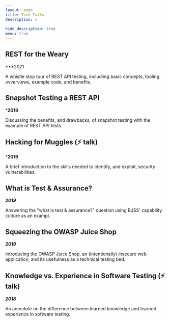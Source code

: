 ```yaml
---
layout: page
title: Tech Talks
description: >
   
hide_description: true
menu: true
---
```


## REST for the Weary

***2021

A whistle stop tour of REST API testing, includiing basic concepts, tooling ovverviews, example code, and benefits.

## Snapshot Testing a REST API 

***2019**

Discussing the benefits, and drawbacks, of snapshot testing with the example of REST API tests.

## Hacking for Muggles (⚡️ talk)

***2019**

A brief introduction to the skills needed to identify, and exploit, security vulnerabilities. 

## What is Test & Assurance?

***2019***

Answering the "what is test & assurance?" question using BJSS' capability culture as an exampl.

## Squeezing the OWASP Juice Shop

***2019***

Introducing the OWASP Juice Shop, an (intentionally) insecure web application, and its usefulness as a technical testing bed.

## Knowledge vs. Experience in Software Testing (⚡️ talk)

***2018***

An anecdote on the difference between learned knowledge and learned experience in software testing.
